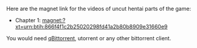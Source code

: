 Here are the magnet link for the videos of uncut hentai parts of the game:

- Chapter 1: [magnet:?xt=urn:btih:866f4f1c2b25020298fd41a2b80b8909e31660e9](magnet:?xt=urn:btih:866f4f1c2b25020298fd41a2b80b8909e31660e9&dn=muramasa_cut_hentai_chapter1_eng_sub.mkv&ws=https%3a%2f%2fklesun-productions.com%3a21978&ws=https%3a%2f%2fklesun.org%3a21978&ws=https%3a%2f%2fkunkka-torrent.online%3a21978&ws=https%3a%2f%2ftrutracker.club%3a21978)

You would need [qBittorrent](https://www.qbittorrent.org/), utorrent or any other bittorrent client.
